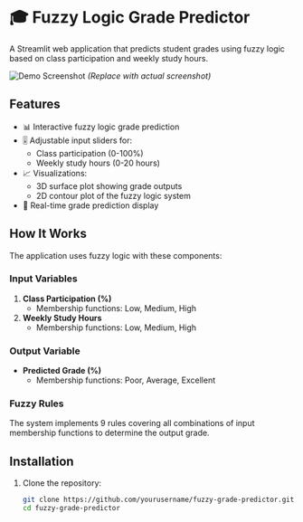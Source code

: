 # 🎓 Fuzzy Logic Grade Predictor

A Streamlit web application that predicts student grades using fuzzy logic based on class participation and weekly study hours.

![Demo Screenshot](demo-screenshot.png) *(Replace with actual screenshot)*

## Features

- 📊 Interactive fuzzy logic grade prediction
- 🎚️ Adjustable input sliders for:
  - Class participation (0-100%)
  - Weekly study hours (0-20 hours)
- 📈 Visualizations:
  - 3D surface plot showing grade outputs
  - 2D contour plot of the fuzzy logic system
- 🎯 Real-time grade prediction display

## How It Works

The application uses fuzzy logic with these components:

### Input Variables
1. **Class Participation (%)**
   - Membership functions: Low, Medium, High
2. **Weekly Study Hours**
   - Membership functions: Low, Medium, High

### Output Variable
- **Predicted Grade (%)**
   - Membership functions: Poor, Average, Excellent

### Fuzzy Rules
The system implements 9 rules covering all combinations of input membership functions to determine the output grade.

## Installation

1. Clone the repository:
   ```bash
   git clone https://github.com/yourusername/fuzzy-grade-predictor.git
   cd fuzzy-grade-predictor
  
